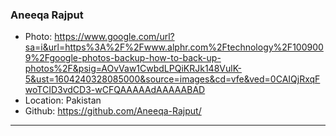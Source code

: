 ### Aneeqa Rajput
- Photo: https://www.google.com/url?sa=i&url=https%3A%2F%2Fwww.alphr.com%2Ftechnology%2F1009009%2Fgoogle-photos-backup-how-to-back-up-photos%2F&psig=AOvVaw1CwbdLPQiKRJk148VulK-5&ust=1604240328085000&source=images&cd=vfe&ved=0CAIQjRxqFwoTCID3vdCD3-wCFQAAAAAdAAAAABAD
- Location: Pakistan
- Github: https://github.com/Aneeqa-Rajput/
***
